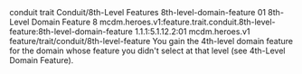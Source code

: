 <ability>
  <metadata>
    <class>conduit</class>
    <feature_type>trait</feature_type>
    <file_dpath>Conduit/8th-Level Features</file_dpath>
    <item_id>8th-level-domain-feature</item_id>
    <item_index>01</item_index>
    <item_name>8th-Level Domain Feature</item_name>
    <level>8</level>
    <scc>mcdm.heroes.v1:feature.trait.conduit.8th-level-feature:8th-level-domain-feature</scc>
    <scdc>1.1.1:5.1.12.2:01</scdc>
    <source>mcdm.heroes.v1</source>
    <type>feature/trait/conduit/8th-level-feature</type>
  </metadata>
  <effects>
    <effect type="mundane">You gain the 4th-level domain feature for the domain whose feature you didn&apos;t select at that level (see 4th-Level Domain Feature).</effect>
  </effects>
</ability>
